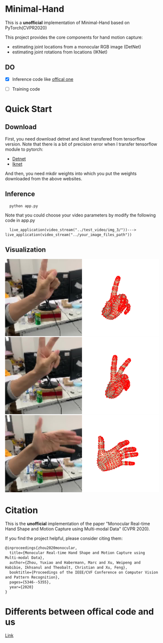 # Minimal-Hand
This is a **unofficial** implementation of Minimal-Hand based on PyTorch(CVPR2020)


This project provides the core components for hand motion capture:

- estimating joint locations from a monocular RGB image (DetNet)
- estimating joint rotations from locations (IKNet)

## DO
- [x] Inference code like [offical one](https://github.com/CalciferZh/minimal-hand)
- [ ] Training code


# Quick Start
## Download
First, you need download detnet and iknet transfered from tensorflow version. Note that there is a bit of precision error when I transfer tensorflow module to pytorch:  
- [Detnet](https://drive.google.com/file/d/1xcnBGLoUO6WT2k9rVnIbRSeJ9YC5RewO/view?usp=sharing)
- [Iknet](https://drive.google.com/file/d/1CRHLO57cnLizuAhGt9QKjlEe-yW5ZAzc/view?usp=sharing)

And then, you need mkdir weights into which you put the weights downloaded from the above websites.

## Inference
```
  python app.py
```
Note that you could choose your video parameters by modify the following code in app.py
```
  live_application(video_stream("../test_video/img_3/"))---> live_application(video_stream("../your_image_files_path"))
```

## Visualization
![img_1](render_results/000033.png)
![img_2](render_results/000043.png)
![img_3](render_results/000083.png)


# Citation
This is the **unofficial** implementation of the paper "Monocular Real-time Hand Shape and Motion Capture using Multi-modal Data" (CVPR 2020).


If you find the project helpful, please consider citing them:
```
@inproceedings{zhou2020monocular,
  title={Monocular Real-time Hand Shape and Motion Capture using Multi-modal Data},
  author={Zhou, Yuxiao and Habermann, Marc and Xu, Weipeng and Habibie, Ikhsanul and Theobalt, Christian and Xu, Feng},
  booktitle={Proceedings of the IEEE/CVF Conference on Computer Vision and Pattern Recognition},
  pages={5346--5355},
  year={2020}
}
```

# Differents between offical code and us
[Link](Different/Different.md)
